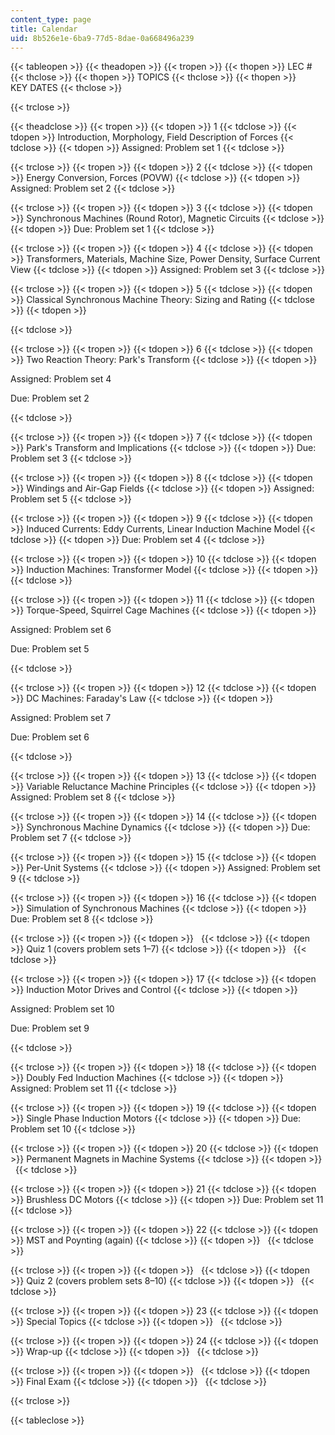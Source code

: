 ```yaml
---
content_type: page
title: Calendar
uid: 8b526e1e-6ba9-77d5-8dae-0a668496a239
---
```


{{< tableopen >}}
{{< theadopen >}}
{{< tropen >}}
{{< thopen >}}
LEC #
{{< thclose >}}
{{< thopen >}}
TOPICS
{{< thclose >}}
{{< thopen >}}
KEY DATES
{{< thclose >}}

{{< trclose >}}

{{< theadclose >}}
{{< tropen >}}
{{< tdopen >}}
1
{{< tdclose >}}
{{< tdopen >}}
Introduction, Morphology, Field Description of Forces
{{< tdclose >}}
{{< tdopen >}}
Assigned: Problem set 1
{{< tdclose >}}

{{< trclose >}}
{{< tropen >}}
{{< tdopen >}}
2
{{< tdclose >}}
{{< tdopen >}}
Energy Conversion, Forces (POVW)
{{< tdclose >}}
{{< tdopen >}}
Assigned: Problem set 2
{{< tdclose >}}

{{< trclose >}}
{{< tropen >}}
{{< tdopen >}}
3
{{< tdclose >}}
{{< tdopen >}}
Synchronous Machines (Round Rotor), Magnetic Circuits
{{< tdclose >}}
{{< tdopen >}}
Due: Problem set 1
{{< tdclose >}}

{{< trclose >}}
{{< tropen >}}
{{< tdopen >}}
4
{{< tdclose >}}
{{< tdopen >}}
Transformers, Materials, Machine Size, Power Density, Surface Current View
{{< tdclose >}}
{{< tdopen >}}
Assigned: Problem set 3
{{< tdclose >}}

{{< trclose >}}
{{< tropen >}}
{{< tdopen >}}
5
{{< tdclose >}}
{{< tdopen >}}
Classical Synchronous Machine Theory: Sizing and Rating
{{< tdclose >}}
{{< tdopen >}}



{{< tdclose >}}

{{< trclose >}}
{{< tropen >}}
{{< tdopen >}}
6
{{< tdclose >}}
{{< tdopen >}}
Two Reaction Theory: Park's Transform
{{< tdclose >}}
{{< tdopen >}}


Assigned: Problem set 4

Due: Problem set 2


{{< tdclose >}}

{{< trclose >}}
{{< tropen >}}
{{< tdopen >}}
7
{{< tdclose >}}
{{< tdopen >}}
Park's Transform and Implications
{{< tdclose >}}
{{< tdopen >}}
Due: Problem set 3
{{< tdclose >}}

{{< trclose >}}
{{< tropen >}}
{{< tdopen >}}
8
{{< tdclose >}}
{{< tdopen >}}
Windings and Air-Gap Fields
{{< tdclose >}}
{{< tdopen >}}
Assigned: Problem set 5
{{< tdclose >}}

{{< trclose >}}
{{< tropen >}}
{{< tdopen >}}
9
{{< tdclose >}}
{{< tdopen >}}
Induced Currents: Eddy Currents, Linear Induction Machine Model
{{< tdclose >}}
{{< tdopen >}}
Due: Problem set 4
{{< tdclose >}}

{{< trclose >}}
{{< tropen >}}
{{< tdopen >}}
10
{{< tdclose >}}
{{< tdopen >}}
Induction Machines: Transformer Model
{{< tdclose >}}
{{< tdopen >}}
 
{{< tdclose >}}

{{< trclose >}}
{{< tropen >}}
{{< tdopen >}}
11
{{< tdclose >}}
{{< tdopen >}}
Torque-Speed, Squirrel Cage Machines
{{< tdclose >}}
{{< tdopen >}}


Assigned: Problem set 6

Due: Problem set 5


{{< tdclose >}}

{{< trclose >}}
{{< tropen >}}
{{< tdopen >}}
12
{{< tdclose >}}
{{< tdopen >}}
DC Machines: Faraday's Law
{{< tdclose >}}
{{< tdopen >}}


Assigned: Problem set 7

Due: Problem set 6


{{< tdclose >}}

{{< trclose >}}
{{< tropen >}}
{{< tdopen >}}
13
{{< tdclose >}}
{{< tdopen >}}
Variable Reluctance Machine Principles
{{< tdclose >}}
{{< tdopen >}}
Assigned: Problem set 8
{{< tdclose >}}

{{< trclose >}}
{{< tropen >}}
{{< tdopen >}}
14
{{< tdclose >}}
{{< tdopen >}}
Synchronous Machine Dynamics
{{< tdclose >}}
{{< tdopen >}}
Due: Problem set 7
{{< tdclose >}}

{{< trclose >}}
{{< tropen >}}
{{< tdopen >}}
15
{{< tdclose >}}
{{< tdopen >}}
Per-Unit Systems
{{< tdclose >}}
{{< tdopen >}}
Assigned: Problem set 9
{{< tdclose >}}

{{< trclose >}}
{{< tropen >}}
{{< tdopen >}}
16
{{< tdclose >}}
{{< tdopen >}}
Simulation of Synchronous Machines
{{< tdclose >}}
{{< tdopen >}}
Due: Problem set 8
{{< tdclose >}}

{{< trclose >}}
{{< tropen >}}
{{< tdopen >}}
 
{{< tdclose >}}
{{< tdopen >}}
Quiz 1 (covers problem sets 1–7)
{{< tdclose >}}
{{< tdopen >}}
 
{{< tdclose >}}

{{< trclose >}}
{{< tropen >}}
{{< tdopen >}}
17
{{< tdclose >}}
{{< tdopen >}}
Induction Motor Drives and Control
{{< tdclose >}}
{{< tdopen >}}


Assigned: Problem set 10

Due: Problem set 9


{{< tdclose >}}

{{< trclose >}}
{{< tropen >}}
{{< tdopen >}}
18
{{< tdclose >}}
{{< tdopen >}}
Doubly Fed Induction Machines
{{< tdclose >}}
{{< tdopen >}}
Assigned: Problem set 11
{{< tdclose >}}

{{< trclose >}}
{{< tropen >}}
{{< tdopen >}}
19
{{< tdclose >}}
{{< tdopen >}}
Single Phase Induction Motors
{{< tdclose >}}
{{< tdopen >}}
Due: Problem set 10
{{< tdclose >}}

{{< trclose >}}
{{< tropen >}}
{{< tdopen >}}
20
{{< tdclose >}}
{{< tdopen >}}
Permanent Magnets in Machine Systems
{{< tdclose >}}
{{< tdopen >}}
 
{{< tdclose >}}

{{< trclose >}}
{{< tropen >}}
{{< tdopen >}}
21
{{< tdclose >}}
{{< tdopen >}}
Brushless DC Motors
{{< tdclose >}}
{{< tdopen >}}
Due: Problem set 11
{{< tdclose >}}

{{< trclose >}}
{{< tropen >}}
{{< tdopen >}}
22
{{< tdclose >}}
{{< tdopen >}}
MST and Poynting (again)
{{< tdclose >}}
{{< tdopen >}}
 
{{< tdclose >}}

{{< trclose >}}
{{< tropen >}}
{{< tdopen >}}
 
{{< tdclose >}}
{{< tdopen >}}
Quiz 2 (covers problem sets 8–10)
{{< tdclose >}}
{{< tdopen >}}
 
{{< tdclose >}}

{{< trclose >}}
{{< tropen >}}
{{< tdopen >}}
23
{{< tdclose >}}
{{< tdopen >}}
Special Topics
{{< tdclose >}}
{{< tdopen >}}
 
{{< tdclose >}}

{{< trclose >}}
{{< tropen >}}
{{< tdopen >}}
24
{{< tdclose >}}
{{< tdopen >}}
Wrap-up
{{< tdclose >}}
{{< tdopen >}}
 
{{< tdclose >}}

{{< trclose >}}
{{< tropen >}}
{{< tdopen >}}
 
{{< tdclose >}}
{{< tdopen >}}
Final Exam
{{< tdclose >}}
{{< tdopen >}}
 
{{< tdclose >}}

{{< trclose >}}

{{< tableclose >}}